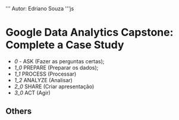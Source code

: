 '''
Autor: Edriano Souza
'''js

# Google Data Analytics Capstone: Complete a Case Study

* _0_ - ASK (Fazer as perguntas certas);
* _1_0_ PREPARE (Preparar os dados);
* _1_1_ PROCESS (Processar)
* _1_2_ ANALYZE (Analisar)
* _2_0_ SHARE (Criar apresentação)
* _3_0_ ACT (Agir)

## Others
